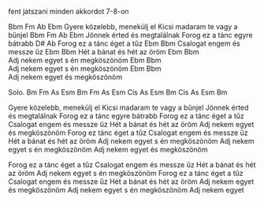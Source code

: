 fent jatszani minden akkordot 7-8-on

Bbm   Fm   Ab Ebm
Gyere közelebb, menekülj el Kicsi madaram te vagy a bűnjel
Bbm   Fm   Ab Ebm
Jönnek érted és megtalálnak Forog ez a tánc egyre bátrabb
D# Ab
Forog ez a tánc éget a tűz
Ebm     Bbm
Csalogat engem és messze űz
Ebm    Bbm
Hét a bánat és hét az öröm
Ebm     Bbm      
Adj nekem egyet s én megköszönöm
Ebm     Bbm      
Adj nekem egyet s én megköszönöm
Ebm     Bbm      
Adj nekem egyet és megköszönöm

 Solo. Bm Fm As Esm  Bm Fm As Esm  Cis As Esm  Bm Cis As Esm Bm

Gyere közelebb, menekülj el Kicsi madaram te vagy a bűnjel
Jönnek érted és megtalálnak Forog ez a tánc egyre bátrabb
Forog ez a tánc éget a tűz Csalogat engem és messze űz
Hét a bánat és hét az öröm
Adj nekem egyet és megköszönöm
Forog ez tánc éget a tűz 
Csalogat engem és messze űz
Hét a bánat és hét az öröm 
Adj nekem egyet s én megköszönöm
Adj nekem egyet s én megköszönöm
Adj nekem egyet és megköszönöm

Forog ez a tánc éget a tűz
Csalogat engem és messze űz
Hét a bánat és hét az öröm
Adj nekem egyet s én megköszönöm
Forog ez a tánc éget a tűz
Csalogat engem és messze űz
Hét a bánat és hét az öröm
Adj nekem egyet és megköszönöm
Adj nekem egyet s én megköszönöm
Adj nekem egyet


